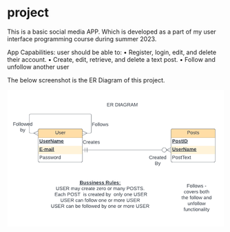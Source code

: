 # project
This is a basic social media APP. Which is developed as a part of my user interface programming course during summer 2023.

App Capabilities:
user should be able to:
• Register, login, edit, and delete their account.
• Create, edit, retrieve, and delete a text post.
• Follow and unfollow another user

The below screenshot is the ER Diagram of this project.

![Tux, ER diagram](/public/images/ER_diagram.png)

